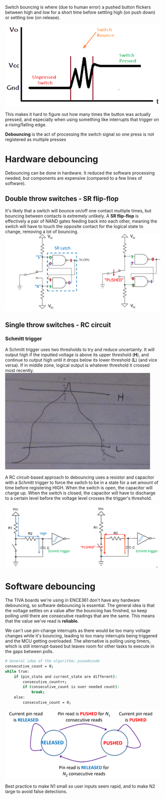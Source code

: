 Switch bouncing is where (due to human error) a pushed button flickers between high and low for a short time before settling high (on push down) or settling low (on release).

![](/images/Pasted%20image%2020240612093626.png)

This makes it hard to figure out how many times the button was actually pressed, and especially when using something like interrupts that trigger on a rising/falling edge.

**Debouncing** is the act of processing the switch signal so one press is not registered as multiple presses
# Hardware debouncing
Debouncing can be done in hardware. It reduced the software processing needed, but components are expensive (compared to a few lines of software).
## Double throw switches - SR flip-flop
It's likely that a switch will bounce on/off one contact multiple times, but bouncing between contacts is extremely unlikely. A **SR flip-flop** is effectively a pair of NAND gates feeding back into each other, meaning the switch will have to touch the opposite contact for the logical state to change, removing a lot of bouncing.
![](/images/Pasted%20image%2020240612095929.png)
## Single throw switches - RC circuit
### Schmitt trigger
A Schmitt trigger uses two thresholds to try and reduce uncertainty. It will output high if the inputted voltage is above its upper threshold (**H**), and continue to output high until it drops below its lower threshold (**L**) (and vice versa). If in middle zone, logical output is whatever threshold it crossed most recently. 
![](images/Pasted%20image%2020240612100636.png)

A RC circuit-based approach to debouncing uses a resistor and capacitor with a Schmitt trigger to force the switch to be in a state for a set amount of time before registering HIGH.
When the switch is open, the capacitor will charge up. When the switch is closed, the capacitor will have to discharge to a certain level before the voltage level crosses the trigger's threshold.

![](/images/Pasted%20image%2020240612101655.png)

# Software debouncing
The TIVA boards we're using in ENCE361 don't have any hardware debouncing, so software debouncing is essential. The general idea is that the voltage settles on a value after the bouncing has finished, so keep polling until there are consecutive readings that are the same. This means that the value we've read is **reliable**.

We can't use pin-change interrupts as there would be too many voltage changes while it's bouncing, leading to too many interrupts being triggered and the MCU getting overloaded.
The alternative is polling using timers, which is still interrupt-based but leaves room for other tasks to execute in the gaps between polls.

```bash
# General idea of the algorithm; psuedocode
consecutive_count = 0;
while true:
	if (pin_state and current_state are different):
		consecutive_count++;
		if (consecutive_count is over needed count):
			break;
	else:
		consecutive_count = 0;
```

![](images/Pasted%20image%2020240612103711.png)

Best practice to make N1 small so user inputs seem rapid, and to make N2 large to avoid false detections. 

